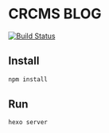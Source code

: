 # CRCMS BLOG

[![Build Status](https://travis-ci.com/crcms/crcms.github.io.svg?branch=source)](https://travis-ci.com/crcms/crcms.github.io)

## Install

```bash
npm install
```

## Run

```bash
hexo server
```
